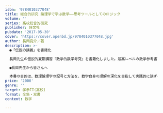 ```yaml
---
isbn: '9784010377048'
title: 総合的研究 論理学で学ぶ数学――思考ツールとしてのロジック
volume: ''
series: 高校総合的研究
publisher: 旺文社
pubdate: '2017-05-30'
cover: 'https://cover.openbd.jp/9784010377048.jpg'
author: 長岡亮介／著
description: >-
  ●「伝説の講義」を書籍化

  長岡先生の伝説的夏期講習『数学的数学考究』を書籍化しました。最高レベルの数学参考書です！

  ●長岡先生から皆さんへ

  本書の目的は、数理論理学の記号と方法を、数学自身の理解の深化を目指して実践的に講ずることである。扱う素材は、主として、多くの読者に親しみのある高校数学、あるいは大学入試の問題であり、これらを数理論理学の道具を使って理解しなおすことにより、すでに知っていると思っていた世界が違って見えてくる、という経験の――望むらくは驚愕と感動に満ちた――場を提供しようとするものである。最初は見なれぬ記号や従来からの知識と異なる発想にとまどいを感じるかもしれないが、その困難を克服して本書に述べられる方法と概念を自分のものにしたとき、新しい認識を獲得することの誇らしさと喜びを感じてもらえると思う。（序文より）
price: '2000'
genre: ''
target: 学参II(高校)
format: 全集・双書
content: 数学

---
```

